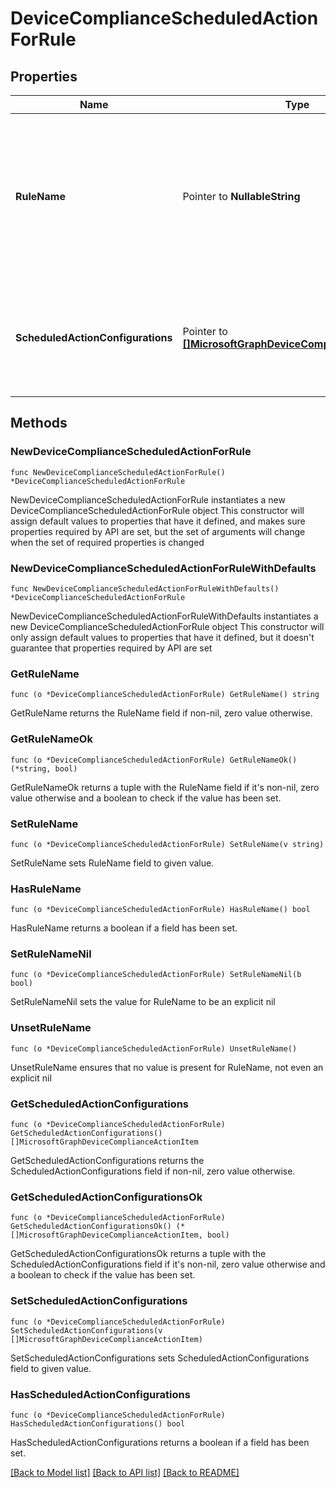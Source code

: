 # DeviceComplianceScheduledActionForRule

## Properties

Name | Type | Description | Notes
------------ | ------------- | ------------- | -------------
**RuleName** | Pointer to **NullableString** | Name of the rule which this scheduled action applies to. Currently scheduled actions are created per policy instead of per rule, thus RuleName is always set to default value PasswordRequired. | [optional] 
**ScheduledActionConfigurations** | Pointer to [**[]MicrosoftGraphDeviceComplianceActionItem**](MicrosoftGraphDeviceComplianceActionItem.md) | The list of scheduled action configurations for this compliance policy. Compliance policy must have one and only one block scheduled action. | [optional] 

## Methods

### NewDeviceComplianceScheduledActionForRule

`func NewDeviceComplianceScheduledActionForRule() *DeviceComplianceScheduledActionForRule`

NewDeviceComplianceScheduledActionForRule instantiates a new DeviceComplianceScheduledActionForRule object
This constructor will assign default values to properties that have it defined,
and makes sure properties required by API are set, but the set of arguments
will change when the set of required properties is changed

### NewDeviceComplianceScheduledActionForRuleWithDefaults

`func NewDeviceComplianceScheduledActionForRuleWithDefaults() *DeviceComplianceScheduledActionForRule`

NewDeviceComplianceScheduledActionForRuleWithDefaults instantiates a new DeviceComplianceScheduledActionForRule object
This constructor will only assign default values to properties that have it defined,
but it doesn't guarantee that properties required by API are set

### GetRuleName

`func (o *DeviceComplianceScheduledActionForRule) GetRuleName() string`

GetRuleName returns the RuleName field if non-nil, zero value otherwise.

### GetRuleNameOk

`func (o *DeviceComplianceScheduledActionForRule) GetRuleNameOk() (*string, bool)`

GetRuleNameOk returns a tuple with the RuleName field if it's non-nil, zero value otherwise
and a boolean to check if the value has been set.

### SetRuleName

`func (o *DeviceComplianceScheduledActionForRule) SetRuleName(v string)`

SetRuleName sets RuleName field to given value.

### HasRuleName

`func (o *DeviceComplianceScheduledActionForRule) HasRuleName() bool`

HasRuleName returns a boolean if a field has been set.

### SetRuleNameNil

`func (o *DeviceComplianceScheduledActionForRule) SetRuleNameNil(b bool)`

 SetRuleNameNil sets the value for RuleName to be an explicit nil

### UnsetRuleName
`func (o *DeviceComplianceScheduledActionForRule) UnsetRuleName()`

UnsetRuleName ensures that no value is present for RuleName, not even an explicit nil
### GetScheduledActionConfigurations

`func (o *DeviceComplianceScheduledActionForRule) GetScheduledActionConfigurations() []MicrosoftGraphDeviceComplianceActionItem`

GetScheduledActionConfigurations returns the ScheduledActionConfigurations field if non-nil, zero value otherwise.

### GetScheduledActionConfigurationsOk

`func (o *DeviceComplianceScheduledActionForRule) GetScheduledActionConfigurationsOk() (*[]MicrosoftGraphDeviceComplianceActionItem, bool)`

GetScheduledActionConfigurationsOk returns a tuple with the ScheduledActionConfigurations field if it's non-nil, zero value otherwise
and a boolean to check if the value has been set.

### SetScheduledActionConfigurations

`func (o *DeviceComplianceScheduledActionForRule) SetScheduledActionConfigurations(v []MicrosoftGraphDeviceComplianceActionItem)`

SetScheduledActionConfigurations sets ScheduledActionConfigurations field to given value.

### HasScheduledActionConfigurations

`func (o *DeviceComplianceScheduledActionForRule) HasScheduledActionConfigurations() bool`

HasScheduledActionConfigurations returns a boolean if a field has been set.


[[Back to Model list]](../README.md#documentation-for-models) [[Back to API list]](../README.md#documentation-for-api-endpoints) [[Back to README]](../README.md)


